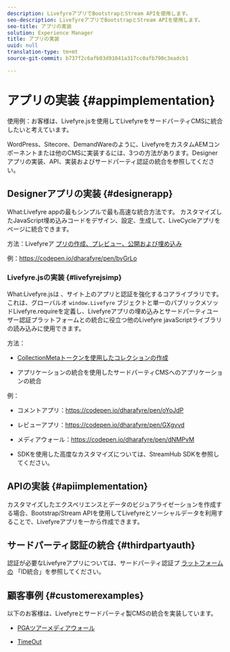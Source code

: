 ```yaml
---
description: LivefyreアプリでBootstrapとStream APIを使用します。
seo-description: LivefyreアプリでBootstrapとStream APIを使用します。
seo-title: アプリの実装
solution: Experience Manager
title: アプリの実装
uuid: null
translation-type: tm+mt
source-git-commit: b737f2c6afb03d91041a317cc0afb790c3eadcb1

---
```


# アプリの実装 {#appimplementation}

使用例：お客様は、Livefyre.jsを使用してLivefyreをサードパーティCMSに統合したいと考えています。

WordPress、Sitecore、DemandWareのように、LivefyreをカスタムAEMコンポーネントまたは他のCMSに実装するには、3つの方法があります。Designerアプリの実装、API、実装およびサードパーティ認証の統合を参照してください。

## Designerアプリの実装 {#designerapp}

What:Livefyre appの最もシンプルで最も高速な統合方法です。 カスタマイズしたJavaScript埋め込みコードをデザイン、設定、生成して、LiveCycleアプリをページに統合できます。

方法：Livefyreア [プリの作成、プレビュー、公開および埋め込み](/help/using/c-about-apps/c-create-an-app.md)

例：https://codepen.io/dharafyre/pen/bvGrLo [](https://codepen.io/dharafyre/pen/bvGrLo)

### Livefyre.jsの実装 {#livefyrejsimp}

What:Livefyre.jsは [](/help/implementation/c-livefyre.js.md) 、サイト上のアプリと認証を強化するコアライブラリです。 これは、グローバルオ `window.Livefyre` ブジェクトと単一のパブリックメソッドLivefyre.requireを定義し、Livefyreアプリの埋め込みとサードパーティユーザー認証プラットフォームとの統合に役立つ他のLivefyre javaScriptライブラリの読み込みに使用できます。

方法：

* [CollectionMetaトークンを使用したコレクションの作成](/help/implementation/t-create-a-collectionmeta-token.md)

* アプリケーションの統合を使用したサードパーティCMSへのアプリケーションの統合

例：

* コメントアプリ：https://codepen.io/dharafyre/pen/oYoJdP [](https://codepen.io/dharafyre/pen/oYoJdP)

* レビューアプリ：https://codepen.io/dharafyre/pen/GXgvvd [](https://codepen.io/dharafyre/pen/GXgvvd)

* メディアウォール：https://codepen.io/dharafyre/pen/dNMPvM [](https://codepen.io/dharafyre/pen/dNMPvM)

* SDKを使用した高度なカスタマイズについては、StreamHub SDKを参照してください。

## APIの実装 {#apiimplementation}

カスタマイズしたエクスペリエンスとデータのビジュアライゼーションを作成する場合、Bootstrap/Stream APIを使用してLivefyreとソーシャルデータを利用することで、Livefyreアプリを一から作成できます。

## サードパーティ認証の統合 {#thirdpartyauth}

認証が必要なLivefyreアプリについては、サードパーティ認証プ [ラットフォームの](/help/implementation/t-about-identity-integration/t-about-identity-integration.md) 「ID統合」を参照してください。

## 顧客事例 {#customerexamples}

以下のお客様は、Livefyreとサードパーティ製CMSの統合を実装しています。

* [PGAツアーメディアウォール](https://www.pgatour.com/social-hub.html)

* [TimeOut](https://www.timeout.com/london/restaurants/forest-bar-kitchen#tab_panel_3)
